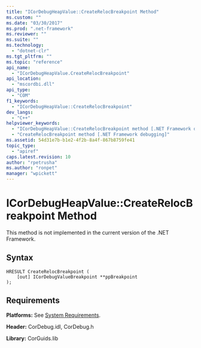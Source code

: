 ```yaml
---
title: "ICorDebugHeapValue::CreateRelocBreakpoint Method"
ms.custom: ""
ms.date: "03/30/2017"
ms.prod: ".net-framework"
ms.reviewer: ""
ms.suite: ""
ms.technology: 
  - "dotnet-clr"
ms.tgt_pltfrm: ""
ms.topic: "reference"
api_name: 
  - "ICorDebugHeapValue.CreateRelocBreakpoint"
api_location: 
  - "mscordbi.dll"
api_type: 
  - "COM"
f1_keywords: 
  - "ICorDebugHeapValue::CreateRelocBreakpoint"
dev_langs: 
  - "C++"
helpviewer_keywords: 
  - "ICorDebugHeapValue::CreateRelocBreakpoint method [.NET Framework debugging]"
  - "CreateRelocBreakpoint method [.NET Framework debugging]"
ms.assetid: 54d31e7b-b1e2-4f2b-8a4f-867b8759fe41
topic_type: 
  - "apiref"
caps.latest.revision: 10
author: "rpetrusha"
ms.author: "ronpet"
manager: "wpickett"
---
```

# ICorDebugHeapValue::CreateRelocBreakpoint Method
This method is not implemented in the current version of the .NET Framework.  
  
## Syntax  
  
```  
HRESULT CreateRelocBreakpoint (  
    [out] ICorDebugValueBreakpoint **ppBreakpoint  
);  
```  
  
## Requirements  
 **Platforms:** See [System Requirements](../../../../docs/framework/get-started/system-requirements.md).  
  
 **Header:** CorDebug.idl, CorDebug.h  
  
 **Library:** CorGuids.lib
